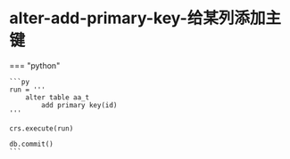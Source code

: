 # alter-add-primary-key-给某列添加主键

=== "python"

    ```py
    run = '''
        alter table aa_t
            add primary key(id)
    '''

    crs.execute(run)

    db.commit()
    ```